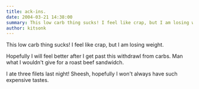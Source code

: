 ```yaml
---
title: ack-ins.
date: 2004-03-21 14:38:00
summary: This low carb thing sucks! I feel like crap, but I am losing weight.
author: kitsonk
---
```


This low carb thing sucks! I feel like crap, but I am losing weight.

Hopefully I will feel better after I get past this withdrawl from carbs. Man what I wouldn't give for a roast beef
sandwidch.

I ate three filets last night! Sheesh, hopefully I won't always have such expensive tastes.
